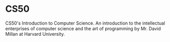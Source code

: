 # CS50
CS50's Introduction to Computer Science. An introduction to the intellectual enterprises of computer science and the art of programming by Mr. David Millan at Harvard University.
